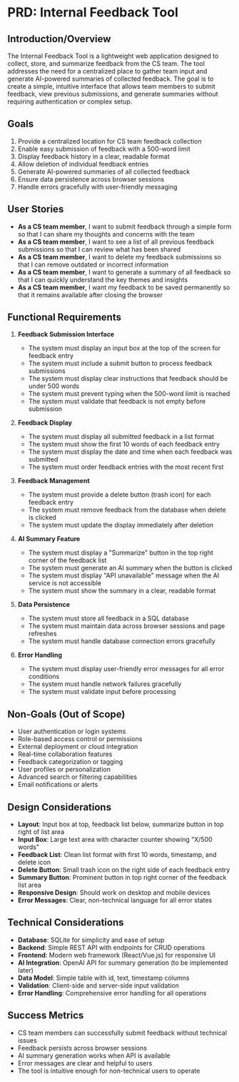 # PRD: Internal Feedback Tool

## Introduction/Overview

The Internal Feedback Tool is a lightweight web application designed to collect, store, and summarize feedback from the CS team. The tool addresses the need for a centralized place to gather team input and generate AI-powered summaries of collected feedback. The goal is to create a simple, intuitive interface that allows team members to submit feedback, view previous submissions, and generate summaries without requiring authentication or complex setup.

## Goals

1. Provide a centralized location for CS team feedback collection
2. Enable easy submission of feedback with a 500-word limit
3. Display feedback history in a clear, readable format
4. Allow deletion of individual feedback entries
5. Generate AI-powered summaries of all collected feedback
6. Ensure data persistence across browser sessions
7. Handle errors gracefully with user-friendly messaging

## User Stories

- **As a CS team member**, I want to submit feedback through a simple form so that I can share my thoughts and concerns with the team
- **As a CS team member**, I want to see a list of all previous feedback submissions so that I can review what has been shared
- **As a CS team member**, I want to delete my feedback submissions so that I can remove outdated or incorrect information
- **As a CS team member**, I want to generate a summary of all feedback so that I can quickly understand the key themes and insights
- **As a CS team member**, I want my feedback to be saved permanently so that it remains available after closing the browser

## Functional Requirements

1. **Feedback Submission Interface**
   - The system must display an input box at the top of the screen for feedback entry
   - The system must include a submit button to process feedback submissions
   - The system must display clear instructions that feedback should be under 500 words
   - The system must prevent typing when the 500-word limit is reached
   - The system must validate that feedback is not empty before submission

2. **Feedback Display**
   - The system must display all submitted feedback in a list format
   - The system must show the first 10 words of each feedback entry
   - The system must display the date and time when each feedback was submitted
   - The system must order feedback entries with the most recent first

3. **Feedback Management**
   - The system must provide a delete button (trash icon) for each feedback entry
   - The system must remove feedback from the database when delete is clicked
   - The system must update the display immediately after deletion

4. **AI Summary Feature**
   - The system must display a "Summarize" button in the top right corner of the feedback list
   - The system must generate an AI summary when the button is clicked
   - The system must display "API unavailable" message when the AI service is not accessible
   - The system must show the summary in a clear, readable format

5. **Data Persistence**
   - The system must store all feedback in a SQL database
   - The system must maintain data across browser sessions and page refreshes
   - The system must handle database connection errors gracefully

6. **Error Handling**
   - The system must display user-friendly error messages for all error conditions
   - The system must handle network failures gracefully
   - The system must validate input before processing

## Non-Goals (Out of Scope)

- User authentication or login systems
- Role-based access control or permissions
- External deployment or cloud integration
- Real-time collaboration features
- Feedback categorization or tagging
- User profiles or personalization
- Advanced search or filtering capabilities
- Email notifications or alerts

## Design Considerations

- **Layout**: Input box at top, feedback list below, summarize button in top right of list area
- **Input Box**: Large text area with character counter showing "X/500 words"
- **Feedback List**: Clean list format with first 10 words, timestamp, and delete icon
- **Delete Button**: Small trash icon on the right side of each feedback entry
- **Summary Button**: Prominent button in top right corner of the feedback list area
- **Responsive Design**: Should work on desktop and mobile devices
- **Error Messages**: Clear, non-technical language for all error states

## Technical Considerations

- **Database**: SQLite for simplicity and ease of setup
- **Backend**: Simple REST API with endpoints for CRUD operations
- **Frontend**: Modern web framework (React/Vue.js) for responsive UI
- **AI Integration**: OpenAI API for summary generation (to be implemented later)
- **Data Model**: Simple table with id, text, timestamp columns
- **Validation**: Client-side and server-side input validation
- **Error Handling**: Comprehensive error handling for all operations

## Success Metrics

- CS team members can successfully submit feedback without technical issues
- Feedback persists across browser sessions
- AI summary generation works when API is available
- Error messages are clear and helpful to users
- The tool is intuitive enough for non-technical users to operate
